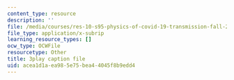 ```yaml
---
content_type: resource
description: ''
file: /media/courses/res-10-s95-physics-of-covid-19-transmission-fall-2020/acea1d1aea985e75bea44045f8b9edd4_hAUFAN8Ceac.vtt
file_type: application/x-subrip
learning_resource_types: []
ocw_type: OCWFile
resourcetype: Other
title: 3play caption file
uid: acea1d1a-ea98-5e75-bea4-4045f8b9edd4
---
```


